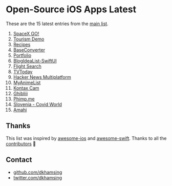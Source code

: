# Open-Source iOS Apps Latest

These are the 15 latest entries from the [main list](https://github.com/dkhamsing/open-source-ios-apps).


1. [SpaceX GO!](https://github.com/jesusrp98/spacex-go)
2. [Tourism Demo](https://github.com/bluemix/tourism-demo)
3. [Recipes](https://github.com/onmyway133/Recipes)
4. [BaseConverter](https://github.com/GroupeMINASTE/BaseConverter-iOS)
5. [Portfolio](https://github.com/bastienFalcou/Portfolio)
6. [BlogIdeaList-SwiftUI](https://github.com/andrewcbancroft/BlogIdeaList-SwiftUI)
7. [Flight Search](https://github.com/MarcinusX/flutter_ui_challenge_flight_search)
8. [TVToday](https://github.com/rcaos/TVToday)
9. [Hacker News Multiplatform](https://github.com/rickwierenga/heartbeat-tutorials/tree/master/MultiplatformApp/)
10. [MyAnimeList](https://github.com/MaisaMilena/MyAnimeList)
11. [Kontax Cam](https://github.com/kxvn-lx/Kontax-Cam)
12. [Ghibliii](https://github.com/kxvn-lx/Ghibliii)
13. [Phimp.me](https://github.com/jogendra/phimpme-iOS)
14. [Slovenia - Covid World](https://github.com/CovidWorld/ios)
15. [Amahi](https://github.com/amahi/ios)

## Thanks

This list was inspired by [awesome-ios](https://github.com/vsouza/awesome-ios) and [awesome-swift](https://github.com/matteocrippa/awesome-swift). Thanks to all the [contributors](https://github.com/dkhamsing/open-source-ios-apps/graphs/contributors) 🎉 

## Contact

- [github.com/dkhamsing](https://github.com/dkhamsing)
- [twitter.com/dkhamsing](https://twitter.com/dkhamsing)
